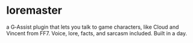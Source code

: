 # loremaster
a G‑Assist plugin that lets you talk to game characters, like Cloud and Vincent from FF7. Voice, lore, facts, and sarcasm included. Built in a day.
